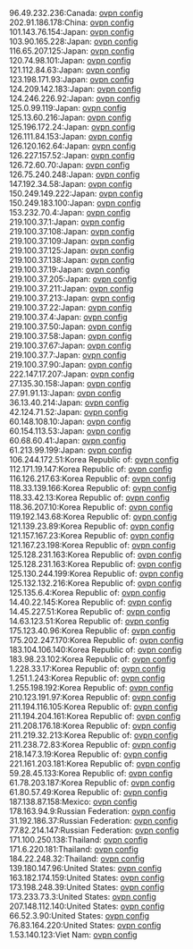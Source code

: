 96.49.232.236:Canada: [ovpn config](vpn/96_49_232_236.ovpn)  
202.91.186.178:China: [ovpn config](vpn/202_91_186_178.ovpn)  
101.143.76.154:Japan: [ovpn config](vpn/101_143_76_154.ovpn)  
103.90.165.228:Japan: [ovpn config](vpn/103_90_165_228.ovpn)  
116.65.207.125:Japan: [ovpn config](vpn/116_65_207_125.ovpn)  
120.74.98.101:Japan: [ovpn config](vpn/120_74_98_101.ovpn)  
121.112.84.63:Japan: [ovpn config](vpn/121_112_84_63.ovpn)  
123.198.171.93:Japan: [ovpn config](vpn/123_198_171_93.ovpn)  
124.209.142.183:Japan: [ovpn config](vpn/124_209_142_183.ovpn)  
124.246.226.92:Japan: [ovpn config](vpn/124_246_226_92.ovpn)  
125.0.99.119:Japan: [ovpn config](vpn/125_0_99_119.ovpn)  
125.13.60.216:Japan: [ovpn config](vpn/125_13_60_216.ovpn)  
125.196.172.24:Japan: [ovpn config](vpn/125_196_172_24.ovpn)  
126.111.84.153:Japan: [ovpn config](vpn/126_111_84_153.ovpn)  
126.120.162.64:Japan: [ovpn config](vpn/126_120_162_64.ovpn)  
126.227.157.52:Japan: [ovpn config](vpn/126_227_157_52.ovpn)  
126.72.60.70:Japan: [ovpn config](vpn/126_72_60_70.ovpn)  
126.75.240.248:Japan: [ovpn config](vpn/126_75_240_248.ovpn)  
147.192.34.58:Japan: [ovpn config](vpn/147_192_34_58.ovpn)  
150.249.149.222:Japan: [ovpn config](vpn/150_249_149_222.ovpn)  
150.249.183.100:Japan: [ovpn config](vpn/150_249_183_100.ovpn)  
153.232.70.4:Japan: [ovpn config](vpn/153_232_70_4.ovpn)  
219.100.37.1:Japan: [ovpn config](vpn/219_100_37_1.ovpn)  
219.100.37.108:Japan: [ovpn config](vpn/219_100_37_108.ovpn)  
219.100.37.109:Japan: [ovpn config](vpn/219_100_37_109.ovpn)  
219.100.37.125:Japan: [ovpn config](vpn/219_100_37_125.ovpn)  
219.100.37.138:Japan: [ovpn config](vpn/219_100_37_138.ovpn)  
219.100.37.19:Japan: [ovpn config](vpn/219_100_37_19.ovpn)  
219.100.37.205:Japan: [ovpn config](vpn/219_100_37_205.ovpn)  
219.100.37.211:Japan: [ovpn config](vpn/219_100_37_211.ovpn)  
219.100.37.213:Japan: [ovpn config](vpn/219_100_37_213.ovpn)  
219.100.37.22:Japan: [ovpn config](vpn/219_100_37_22.ovpn)  
219.100.37.4:Japan: [ovpn config](vpn/219_100_37_4.ovpn)  
219.100.37.50:Japan: [ovpn config](vpn/219_100_37_50.ovpn)  
219.100.37.58:Japan: [ovpn config](vpn/219_100_37_58.ovpn)  
219.100.37.67:Japan: [ovpn config](vpn/219_100_37_67.ovpn)  
219.100.37.7:Japan: [ovpn config](vpn/219_100_37_7.ovpn)  
219.100.37.90:Japan: [ovpn config](vpn/219_100_37_90.ovpn)  
222.147.17.207:Japan: [ovpn config](vpn/222_147_17_207.ovpn)  
27.135.30.158:Japan: [ovpn config](vpn/27_135_30_158.ovpn)  
27.91.91.13:Japan: [ovpn config](vpn/27_91_91_13.ovpn)  
36.13.40.214:Japan: [ovpn config](vpn/36_13_40_214.ovpn)  
42.124.71.52:Japan: [ovpn config](vpn/42_124_71_52.ovpn)  
60.148.108.10:Japan: [ovpn config](vpn/60_148_108_10.ovpn)  
60.154.113.53:Japan: [ovpn config](vpn/60_154_113_53.ovpn)  
60.68.60.41:Japan: [ovpn config](vpn/60_68_60_41.ovpn)  
61.213.99.199:Japan: [ovpn config](vpn/61_213_99_199.ovpn)  
106.244.172.51:Korea Republic of: [ovpn config](vpn/106_244_172_51.ovpn)  
112.171.19.147:Korea Republic of: [ovpn config](vpn/112_171_19_147.ovpn)  
116.126.217.63:Korea Republic of: [ovpn config](vpn/116_126_217_63.ovpn)  
118.33.139.166:Korea Republic of: [ovpn config](vpn/118_33_139_166.ovpn)  
118.33.42.13:Korea Republic of: [ovpn config](vpn/118_33_42_13.ovpn)  
118.36.207.10:Korea Republic of: [ovpn config](vpn/118_36_207_10.ovpn)  
119.192.143.68:Korea Republic of: [ovpn config](vpn/119_192_143_68.ovpn)  
121.139.23.89:Korea Republic of: [ovpn config](vpn/121_139_23_89.ovpn)  
121.157.167.23:Korea Republic of: [ovpn config](vpn/121_157_167_23.ovpn)  
121.167.23.198:Korea Republic of: [ovpn config](vpn/121_167_23_198.ovpn)  
125.128.231.163:Korea Republic of: [ovpn config](vpn/125_128_231_163.ovpn)  
125.128.231.163:Korea Republic of: [ovpn config](vpn/125_128_231_163.ovpn)  
125.130.244.199:Korea Republic of: [ovpn config](vpn/125_130_244_199.ovpn)  
125.132.132.216:Korea Republic of: [ovpn config](vpn/125_132_132_216.ovpn)  
125.135.6.4:Korea Republic of: [ovpn config](vpn/125_135_6_4.ovpn)  
14.40.22.145:Korea Republic of: [ovpn config](vpn/14_40_22_145.ovpn)  
14.45.227.51:Korea Republic of: [ovpn config](vpn/14_45_227_51.ovpn)  
14.63.123.51:Korea Republic of: [ovpn config](vpn/14_63_123_51.ovpn)  
175.123.40.96:Korea Republic of: [ovpn config](vpn/175_123_40_96.ovpn)  
175.202.247.170:Korea Republic of: [ovpn config](vpn/175_202_247_170.ovpn)  
183.104.106.140:Korea Republic of: [ovpn config](vpn/183_104_106_140.ovpn)  
183.98.23.102:Korea Republic of: [ovpn config](vpn/183_98_23_102.ovpn)  
1.228.33.17:Korea Republic of: [ovpn config](vpn/1_228_33_17.ovpn)  
1.251.1.243:Korea Republic of: [ovpn config](vpn/1_251_1_243.ovpn)  
1.255.198.192:Korea Republic of: [ovpn config](vpn/1_255_198_192.ovpn)  
210.123.191.97:Korea Republic of: [ovpn config](vpn/210_123_191_97.ovpn)  
211.194.116.105:Korea Republic of: [ovpn config](vpn/211_194_116_105.ovpn)  
211.194.204.161:Korea Republic of: [ovpn config](vpn/211_194_204_161.ovpn)  
211.208.176.18:Korea Republic of: [ovpn config](vpn/211_208_176_18.ovpn)  
211.219.32.213:Korea Republic of: [ovpn config](vpn/211_219_32_213.ovpn)  
211.238.72.83:Korea Republic of: [ovpn config](vpn/211_238_72_83.ovpn)  
218.147.3.19:Korea Republic of: [ovpn config](vpn/218_147_3_19.ovpn)  
221.161.203.181:Korea Republic of: [ovpn config](vpn/221_161_203_181.ovpn)  
59.28.45.133:Korea Republic of: [ovpn config](vpn/59_28_45_133.ovpn)  
61.78.203.187:Korea Republic of: [ovpn config](vpn/61_78_203_187.ovpn)  
61.80.57.49:Korea Republic of: [ovpn config](vpn/61_80_57_49.ovpn)  
187.138.87.158:Mexico: [ovpn config](vpn/187_138_87_158.ovpn)  
178.163.94.9:Russian Federation: [ovpn config](vpn/178_163_94_9.ovpn)  
31.192.186.37:Russian Federation: [ovpn config](vpn/31_192_186_37.ovpn)  
77.82.214.147:Russian Federation: [ovpn config](vpn/77_82_214_147.ovpn)  
171.100.250.138:Thailand: [ovpn config](vpn/171_100_250_138.ovpn)  
171.6.220.181:Thailand: [ovpn config](vpn/171_6_220_181.ovpn)  
184.22.248.32:Thailand: [ovpn config](vpn/184_22_248_32.ovpn)  
139.180.147.96:United States: [ovpn config](vpn/139_180_147_96.ovpn)  
163.182.174.159:United States: [ovpn config](vpn/163_182_174_159.ovpn)  
173.198.248.39:United States: [ovpn config](vpn/173_198_248_39.ovpn)  
173.233.73.3:United States: [ovpn config](vpn/173_233_73_3.ovpn)  
207.148.112.140:United States: [ovpn config](vpn/207_148_112_140.ovpn)  
66.52.3.90:United States: [ovpn config](vpn/66_52_3_90.ovpn)  
76.83.164.220:United States: [ovpn config](vpn/76_83_164_220.ovpn)  
1.53.140.123:Viet Nam: [ovpn config](vpn/1_53_140_123.ovpn)  

